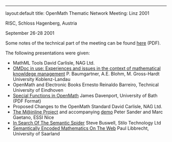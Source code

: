 ---
layout:default
title: OpenMath Thematic Network Meeting: Linz 2001



RISC, Schloss Hagenberg, Austria

September 26-28 2001 

Some notes of the technical part of the meeting can be found [here](minutes/Minutes.pdf) (PDF).

The following presentations were given:
*  MathML Tools David Carlisle, NAG Ltd. 
*  [ OMDoc in use: Experiences and issues in the context of  mathematical knowldege management](Hardt/2001-09-openmath_workshop.htm)
P. Baumgartner, A.E. Blohm, M. Gross-Hardt
University Koblenz-Landau  
*  OpenMath and Electronic Books Ernesto Reinaldo Barreiro, Technical University of Eindhoven 
*  [ Special Functions in OpenMath](Davenport/SpecialFns.pdf) James Davenport, University of Bath (PDF Format)
*  Proposed Changes to the OpenMath Standard David Carlisle, NAG Ltd. 
*  [The M@inline Project](Mainline/LinzMAINLINE.htm)
and accompanying [demo](Mainline/LinzDemo.htm)
Peter Sander and Marc Gaetano, ESSI Nice 
*  [In Search Of The Semantic Spider](Buswell/sb-linz-talk.htm)
Steve Buswell, Stilo Technology Ltd 
*  [Semantically Encoded Mathematics On The Web](Libbrecht/ActiveMath_Talk/index.htm)
Paul Libbrecht, University of Saarland 




